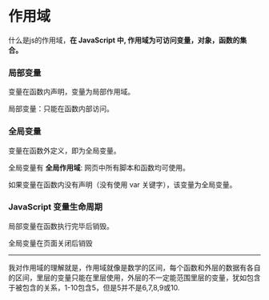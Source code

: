 # 作用域

什么是js的作用域，**在 JavaScript 中, 作用域为可访问变量，对象，函数的集合。**



### 局部变量 

变量在函数内声明，变量为局部作用域。

局部变量：只能在函数内部访问。



### 全局变量

变量在函数外定义，即为全局变量。

全局变量有 **全局作用域**: 网页中所有脚本和函数均可使用。

如果变量在函数内没有声明（没有使用 var 关键字），该变量为全局变量。



### JavaScript 变量生命周期

局部变量在函数执行完毕后销毁。

全局变量在页面关闭后销毁



---

我对作用域的理解就是，作用域就像是数学的区间，每个函数和外层的数据有各自的区间，里层的变量只能在里层使用，外层的不一定能范围里层的变量，犹如包含于被包含的关系，1-10包含5，但是5并不是6,7,8,9或10.